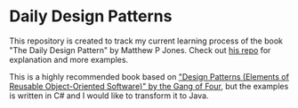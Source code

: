 # Daily Design Patterns
This repository is created to track my current learning process of the book "The Daily Design Pattern" by Matthew P Jones. Check out [his repo](https://github.com/exceptionnotfound/DesignPatterns) for explanation and more examples.

This is a highly recommended book based on ["Design Patterns (Elements of Reusable Object-Oriented Software)" by the Gang of Four](https://www.amazon.com/Design-Patterns-Elements-Reusable-Object-Oriented-ebook/dp/B000SEIBB8), but the examples is written in C# and I would like to transform it to Java.
